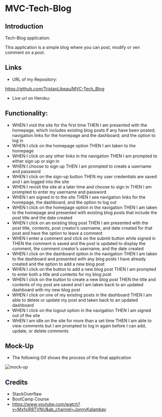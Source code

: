 # MVC-Tech-Blog


## Introduction

Tech-Blog application:

This application is a simple blog where you can post, modify or ven comment on a post.


## Links

* URL of my Repository:

https://github.com/TristanLibeau/MVC-Tech_Blog

* Live url on Heroku:



## Functionality:

* WHEN I visit the site for the first time
THEN I am presented with the homepage, which includes existing blog posts if any have been posted; navigation links for the homepage and the dashboard; and the option to log in
* WHEN I click on the homepage option
THEN I am taken to the homepage
* WHEN I click on any other links in the navigation
THEN I am prompted to either sign up or sign in
* WHEN I choose to sign up
THEN I am prompted to create a username and password
* WHEN I click on the sign-up button
THEN my user credentials are saved and I am logged into the site
* WHEN I revisit the site at a later time and choose to sign in
THEN I am prompted to enter my username and password
* WHEN I am signed in to the site
THEN I see navigation links for the homepage, the dashboard, and the option to log out
* WHEN I click on the homepage option in the navigation
THEN I am taken to the homepage and presented with existing blog posts that include the post title and the date created
* WHEN I click on an existing blog post
THEN I am presented with the post title, contents, post creator’s username, and date created for that post and have the option to leave a comment
* WHEN I enter a comment and click on the submit button while signed in
THEN the comment is saved and the post is updated to display the comment, the comment creator’s username, and the date created
* WHEN I click on the dashboard option in the navigation
THEN I am taken to the dashboard and presented with any blog posts I have already created and the option to add a new blog post
* WHEN I click on the button to add a new blog post
THEN I am prompted to enter both a title and contents for my blog post
* WHEN I click on the button to create a new blog post
THEN the title and contents of my post are saved and I am taken back to an updated dashboard with my new blog post
* WHEN I click on one of my existing posts in the dashboard
THEN I am able to delete or update my post and taken back to an updated dashboard
* WHEN I click on the logout option in the navigation
THEN I am signed out of the site
* WHEN I am idle on the site for more than a set time
THEN I am able to view comments but I am prompted to log in again before I can add, update, or delete comments



## Mock-Up 

* The following Gif shows the process of the final application

![mock-up](./assets/img/the-blog.gif)


## Credits

* StackOverflaw 
* BootCamp Course
* https://www.youtube.com/watch?v=MxfxiR8TVNU&ab_channel=JonnyKalambay
